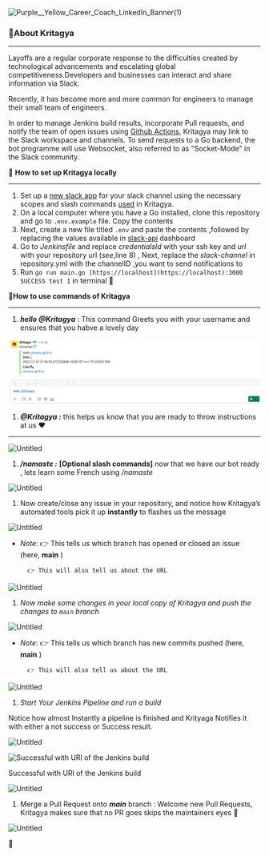 
![Purple__Yellow_Career_Coach_LinkedIn_Banner(1)](https://user-images.githubusercontent.com/60812924/201931547-8aa0bb70-5510-4f27-9582-d044162089e5.png)

### 💫About Kritagya

---

Layoffs are a regular corporate response to the difficulties created by technological advancements and escalating global competitiveness.Developers and businesses can interact and share information via Slack.

Recently, it has become more and more common for engineers to manage their small team of engineers.

In order to manage Jenkins build results, incorporate Pull requests, and notify the team of open issues using [Github Actions](https://github.com/archive/github-actions-slack), Kritagya may link to the Slack workspace and channels. To send requests to a Go backend, the bot programme will use Websocket, also referred to as "Socket-Mode" in the Slack community.

💫 **How to set up Kritagya locally** 

---

1. Set up a [new slack app](https://api.slack.com/authentication/basics#creating) for your slack channel using  the necessary scopes and slash commands [used](https://gist.github.com/ShivamTyagi12345/419d2319674fa8cabb369482470565e3) in Kritagya.
2. On a local computer where you have a Go installed, clone this repository and go to `.env.example`  file. Copy the contents
3. Next, create a new file titled `.env` and paste the contents ,followed by replacing the values available in [slack-api](https://api.slack.com/apps) dashboard 
4. Go to *Jenkinsfile* and replace *credentialsId*  with your ssh key and *url* with your repository url (*see*,line 8) , Next, replace the *slack-channel* in  repository.yml with the channelID ,you want to send notifications to                        
5. Run `go run main.go [https://localhost](https://localhost):3000 SUCCESS test 1` in terminal 🎊

💫**How to use commands of Kritagya**

---

1.  ***hello @Kritagya*** : This command Greets you with your username and ensures that you habve a lovely day

![Untitled](Public/Untitled.png)

1.  ***<Any random text followed by> @Kritagya :*** this helps us know that you are ready to throw instructions at us ❤️
******

![Untitled](Kritagya%20README%20b1cde09440184119a95932a704b7c7db/Untitled%201.png)

1. ***/namaste :***  ******[******Optional slash commands******]****** now that we have our bot ready , lets learn some French using */namaste* 

![Untitled](Kritagya%20README%20b1cde09440184119a95932a704b7c7db/Untitled%202.png)

1. Now create/close any issue in your repository, and notice how Kritagya’s automated tools pick it up **instantly** to flashes us the message 

![Untitled](Kritagya%20README%20b1cde09440184119a95932a704b7c7db/Untitled%203.png)

- *Note*: 
 👉 This tells us which branch has opened or closed  an issue  (here, **main** )

        👉 This will also tell us about the URL  

 

![Untitled](Kritagya%20README%20b1cde09440184119a95932a704b7c7db/Untitled%204.png)

1. *Now make some changes in your local copy of Kritagya and push the changes to `main` branch* 

![Untitled](Kritagya%20README%20b1cde09440184119a95932a704b7c7db/Untitled%203.png)

- *Note*: 
 👉 This tells us which branch has new commits pushed  (here, **main** )

        👉 This will also tell us about the URL  

![Untitled](Kritagya%20README%20b1cde09440184119a95932a704b7c7db/Untitled%204.png)

1. *Start Your Jenkins Pipeline and run a build*

Notice how almost Instantly a pipeline is finished and Krityaga Notifies it with either a not success or Success result.

![Untitled](Kritagya%20README%20b1cde09440184119a95932a704b7c7db/Untitled%205.png)

![Successful with URl of the Jenkins build](Kritagya%20README%20b1cde09440184119a95932a704b7c7db/Untitled%206.png)

Successful with URl of the Jenkins build

![Untitled](Kritagya%20README%20b1cde09440184119a95932a704b7c7db/Untitled%207.png)

1. Merge a Pull Request onto ***main*** branch :  Welcome new Pull Requests, Kritagya makes sure that no PR goes skips the maintainers eyes 👏

![Untitled](Kritagya%20README%20b1cde09440184119a95932a704b7c7db/Untitled%208.png)

💫
